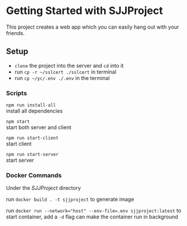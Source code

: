 # Getting Started with SJJProject

This project creates a web app which you can easily hang out with your friends.

## Setup

* `clone` the project into the server and `cd` into it
* run `cp -r ~/sslcert ./sslcert` in terminal
* run `cp ~/yc/.env ./.env` in the terminal

### Scripts

`npm run install-all` <br>
install all dependencies

`npm start` <br>
start both server and client

`npm run start-client` <br>
start client

`npm run start-server` <br>
start server

### Docker Commands

Under the _SJJProject_ directory <br>

run `docker build . -t sjjproject` to generate image

run `docker run --network="host" --env-file=.env sjjproject:latest` to start container, add a `-d` flag can make the container run in background

